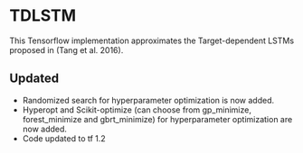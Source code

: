 # TDLSTM
This Tensorflow implementation approximates the Target-dependent LSTMs proposed in (Tang et al. 2016).

## Updated
* Randomized search for hyperparameter optimization is now added.
* Hyperopt and Scikit-optimize (can choose from gp_minimize, forest_minimize and gbrt_minimize) for hyperparameter optimization are now added.
* Code updated to tf 1.2


